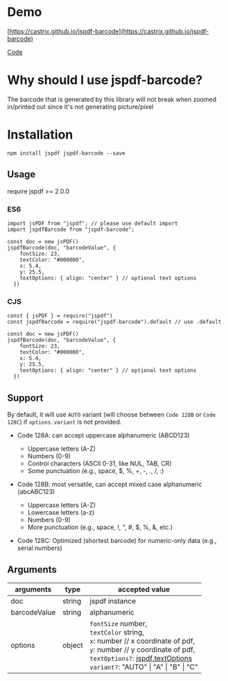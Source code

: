 # Demo
[https://castrix.github.io/jspdf-barcode](https://castrix.github.io/jspdf-barcode)

[Code](https://github.com/castrix/jspdf-barcode/tree/main/example)

# Why should I use jspdf-barcode?

The barcode that is generated by this library will not break when zoomed in/printed out since it's not generating picture/pixel

# Installation

```
npm install jspdf jspdf-barcode --save
```

## Usage

require jspdf >= 2.0.0

### ES6

```
import jsPDF from "jspdf"; // please use default import
import jspdfBarcode from "jspdf-barcode";

const doc = new jsPDF()
jspdfBarcode(doc, "barcodeValue", {
    fontSize: 23,
    textColor: "#000000",
    x: 5.4,
    y: 25.5,
    textOptions: { align: "center" } // optional text options
  })
```

### CJS

```
const { jsPDF } = require("jspdf")
const jspdfBarcode = require("jspdf-barcode").default // use .default

const doc = new jsPDF()
jspdfBarcode(doc, "barcodeValue", {
    fontSize: 23,
    textColor: "#000000",
    x: 5.4,
    y: 25.5,
    textOptions: { align: "center" } // optional text options
  })
```

## Support
By default, it will use `AUTO` variant (will choose between `Code 128B` or `Code 128C`) if `options.variant` is not provided.

- Code 128A: can accept uppercase alphanumeric (ABCD123)
  - Uppercase letters (A-Z)
  - Numbers (0-9)
  - Control characters (ASCII 0-31, like NUL, TAB, CR)
  - Some punctuation (e.g., space, $, %, +, -, ., /, :)

- Code 128B: most versatile, can accept mixed case alphanumeric (abcABC123)
  - Uppercase letters (A-Z)
  - Lowercase letters (a-z)
  - Numbers (0-9)
  - More punctuation (e.g., space, !, ", #, $, %, &, etc.)

- Code 128C: Optimized (shortest barcode) for numeric-only data (e.g., serial numbers)

## Arguments

| arguments    | type   | accepted value                                                                                             |
|--------------|--------|------------------------------------------------------------------------------------------------------------|
| doc | string | jspdf instance |
| barcodeValue | string | alphanumeric                                                                                               |   |   |
| options      | object | `fontSize` number, <br/> `textColor` string, <br/> `x`: number // x coordinate of pdf, <br/> `y`: number // y coordinate of pdf, <br/> `textOptions?`: [jspdf.textOptions](https://artskydj.github.io/jsPDF/docs/jsPDF.html#text) <br/> `variant?`: "AUTO" \| "A" \| "B" \| "C" |

